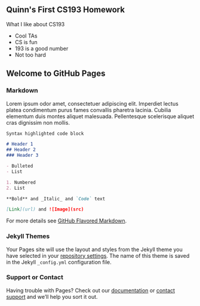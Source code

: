 ## Quinn's First CS193 Homework
What I like about CS193
- Cool TAs
- CS is fun
- 193 is a good number
- Not too hard
## Welcome to GitHub Pages

### Markdown

Lorem ipsum odor amet, consectetuer adipiscing elit. Imperdiet lectus platea condimentum purus fames convallis pharetra lacinia. Cubilia elementum duis montes aliquet malesuada. Pellentesque scelerisque aliquet cras dignissim non mollis.

```markdown
Syntax highlighted code block

# Header 1
## Header 2
### Header 3

- Bulleted
- List

1. Numbered
2. List

**Bold** and _Italic_ and `Code` text

[Link](url) and ![Image](src)
```

For more details see [GitHub Flavored Markdown](https://guides.github.com/features/mastering-markdown/).

### Jekyll Themes

Your Pages site will use the layout and styles from the Jekyll theme you have selected in your [repository settings](https://github.com/kalutes/CS193_Fall18_Lab1/settings). The name of this theme is saved in the Jekyll `_config.yml` configuration file.

### Support or Contact

Having trouble with Pages? Check out our [documentation](https://help.github.com/categories/github-pages-basics/) or [contact support](https://github.com/contact) and we’ll help you sort it out.
